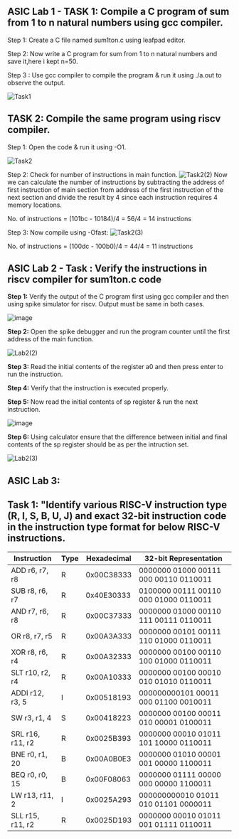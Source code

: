 ## ASIC Lab 1 - TASK 1: Compile a C program of sum from 1 to n natural numbers using gcc compiler. ##

Step 1: Create a C file named sum1ton.c using leafpad editor.

Step 2: Now write a C program for sum from 1 to n natural numbers and save it,here i kept n=50.

Step 3 : Use gcc compiler to compile the program & run it using ./a.out to observe the output.

![Task1](https://github.com/user-attachments/assets/37aa36d8-14b2-40d6-b801-4d060e5a2c57)

## TASK 2: Compile the same program using riscv compiler. ##

Step 1: Open the code & run it using -O1.

![Task2](https://github.com/user-attachments/assets/6d5c380a-adaf-4ce5-987c-c2fb83a24970)

Step 2: Check for number of instructions in main function.
![Task2(2)](https://github.com/user-attachments/assets/bbeb57b0-08f1-406b-84f0-eb503ebc1603)
Now we can calculate the number of instructions by subtracting the address of first instruction of main section from address of the first instruction of the next section and divide the result by 4 since each instruction requires 4 memory locations.

No. of instructions = (101bc - 10184)/4 = 56/4 = 14 instructions

Step 3: Now compile using -Ofast:
![Task2(3)](https://github.com/user-attachments/assets/5b7b5781-51a7-45e1-8e64-29f51b6f34fc)

No. of instructions = (100dc - 100b0)/4 = 44/4 = 11 instructions

## ASIC Lab 2 - Task : Verify the instructions in riscv compiler for sum1ton.c code
**Step 1:** Verify the output of the C program first using gcc compiler and then using spike simulator for riscv. Output must be same in both cases.

![image](https://github.com/user-attachments/assets/88ef0353-aec4-44af-91b6-c6edc24f3026)


**Step 2:** Open the spike debugger and run the program counter until the first address of the main function.

![Lab2(2)](https://github.com/user-attachments/assets/782450ca-266d-452f-a554-76b290a292a2)


**Step 3:** Read the initial contents of the register a0 and then press enter to run the instruction.

**Step 4:** Verify that the instruction is executed properly.

**Step 5:** Now read the initial contents of sp register & run the next instruction.

![image](https://github.com/user-attachments/assets/27066f46-fdb1-4fee-b79f-72900340f564)

**Step 6:** Using calculator ensure that the difference between initial and final contents of the sp register should be as per the intruction set.

![Lab2(3)](https://github.com/user-attachments/assets/6cc649f3-a33d-46b1-877e-97c5eee4d17f)

## ASIC Lab 3: ##
## Task 1: "Identify various RISC-V instruction type (R, I, S, B, U, J) and exact 32-bit instruction code in the instruction type format for below RISC-V instructions. 

| Instruction       | Type | Hexadecimal | 32-bit Representation             |
|-------------------|------|-------------|-----------------------------------|
| ADD r6, r7, r8    | R    | 0x00C38333  | 0000000 01000 00111 000 00110 0110011 |
| SUB r8, r6, r7    | R    | 0x40E30333  | 0100000 00111 00110 000 01000 0110011 |
| AND r7, r6, r8    | R    | 0x00C37333  | 0000000 01000 00110 111 00111 0110011 |
| OR r8, r7, r5     | R    | 0x00A3A333  | 0000000 00101 00111 110 01000 0110011 |
| XOR r8, r6, r4    | R    | 0x00A32333  | 0000000 00100 00110 100 01000 0110011 |
| SLT r10, r2, r4   | R    | 0x00A10333  | 0000000 00100 00010 010 01010 0110011 |
| ADDI r12, r3, 5   | I    | 0x00518193  | 000000000101 00011 000 01100 0010011  |
| SW r3, r1, 4      | S    | 0x00418223  | 0000000 00100 00011 010 00001 0100011 |
| SRL r16, r11, r2  | R    | 0x0025B393  | 0000000 00010 01011 101 10000 0110011 |
| BNE r0, r1, 20    | B    | 0x00A0B0E3  | 0000000 01010 00001 001 00000 1100011 |
| BEQ r0, r0, 15    | B    | 0x00F08063  | 0000000 01111 00000 000 00000 1100011 |
| LW r13, r11, 2    | I    | 0x0025A293  | 000000000010 01011 010 01101 0000011  |
| SLL r15, r11, r2  | R    | 0x0025D193  | 0000000 00010 01011 001 01111 0110011 |




